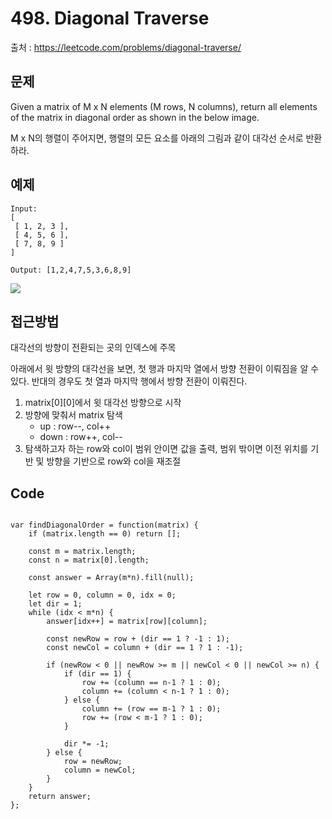 # 498. Diagonal Traverse

출처 : https://leetcode.com/problems/diagonal-traverse/

## 문제

Given a matrix of M x N elements (M rows, N columns), return all elements of the matrix in diagonal order as shown in the below image.

M x N의 행렬이 주어지면, 행렬의 모든 요소를 아래의 그림과 같이 대각선 순서로 반환하라.

## 예제

```
Input:
[
 [ 1, 2, 3 ],
 [ 4, 5, 6 ],
 [ 7, 8, 9 ]
]

Output: [1,2,4,7,5,3,6,8,9]
```
![](https://assets.leetcode.com/uploads/2018/10/12/diagonal_traverse.png)

## 접근방법

대각선의 방향이 전환되는 곳의 인덱스에 주목

아래에서 윗 방향의 대각선을 보면, 첫 행과 마지막 열에서 방향 전환이 이뤄짐을 알 수 있다. 반대의 경우도 첫 열과 마지막 행에서 방향 전환이 이뤄진다.

1. matrix[0][0]에서 윗 대각선 방향으로 시작
2. 방향에 맞춰서 matrix 탐색
	- up : row--, col++
	- down : row++, col--
3.  탐색하고자 하는 row와 col이 범위 안이면 값을 출력, 범위 밖이면 이전 위치를 기반 및 방향을 기반으로 row와 col을 재조절

## Code

<pre>
<code>
var findDiagonalOrder = function(matrix) {
    if (matrix.length == 0) return [];
    
    const m = matrix.length;
    const n = matrix[0].length;
    
    const answer = Array(m*n).fill(null);
    
    let row = 0, column = 0, idx = 0;
    let dir = 1;
    while (idx < m*n) {
        answer[idx++] = matrix[row][column];
        
        const newRow = row + (dir == 1 ? -1 : 1);
        const newCol = column + (dir == 1 ? 1 : -1);
        
        if (newRow < 0 || newRow >= m || newCol < 0 || newCol >= n) {
            if (dir == 1) {
                row += (column == n-1 ? 1 : 0);
                column += (column < n-1 ? 1 : 0);
            } else {
                column += (row == m-1 ? 1 : 0);
                row += (row < m-1 ? 1 : 0);
            }
            
            dir *= -1;
        } else {
            row = newRow;
            column = newCol;
        }
    }
    return answer;
};
</code>
</pre>
